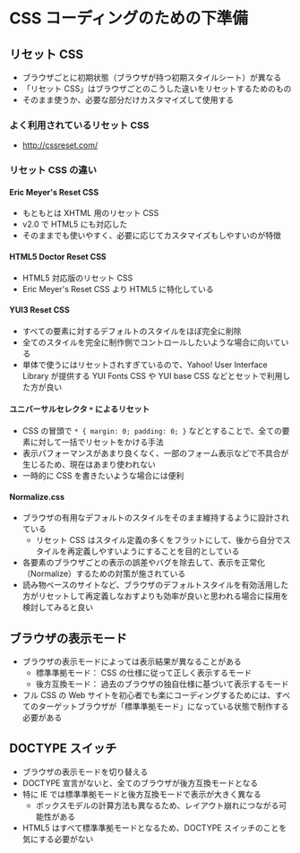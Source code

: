 # CSS コーディングのための下準備
## リセット CSS
- ブラウザごとに初期状態（ブラウザが持つ初期スタイルシート）が異なる
- 「リセット CSS」はブラウザごとのこうした違いをリセットするためのもの
- そのまま使うか、必要な部分だけカスタマイズして使用する

### よく利用されているリセット CSS
- http://cssreset.com/

### リセット CSS の違い
#### Eric Meyer's Reset CSS
- もともとは XHTML 用のリセット CSS
- v2.0 で HTML5 にも対応した
- そのままでも使いやすく、必要に応じてカスタマイズもしやすいのが特徴

#### HTML5 Doctor Reset CSS
- HTML5 対応版のリセット CSS
- Eric Meyer's Reset CSS より HTML5 に特化している

#### YUI3 Reset CSS
- すべての要素に対するデフォルトのスタイルをほぼ完全に削除
- 全てのスタイルを完全に制作側でコントロールしたいような場合に向いている
- 単体で使うにはリセットされすぎているので、Yahoo! User Interface Library が提供する YUI Fonts CSS や YUI base CSS などとセットで利用した方が良い

#### ユニバーサルセレクタ `*` によるリセット
- CSS の冒頭で `* { margin: 0; padding: 0; }` などとすることで、全ての要素に対して一括でリセットをかける手法
- 表示パフォーマンスがあまり良くなく、一部のフォーム表示などで不具合が生じるため、現在はあまり使われない
- 一時的に CSS を書きたいような場合には便利

#### Normalize.css
- ブラウザの有用なデフォルトのスタイルをそのまま維持するように設計されている
    - リセット CSS はスタイル定義の多くをフラットにして、後から自分でスタイルを再定義しやすいようにすることを目的としている
- 各要素のブラウザごとの表示の誤差やバグを除去して、表示を正常化（Normalize）するための対策が施されている
- 読み物ベースのサイトなど、ブラウザのデフォルトスタイルを有効活用した方がリセットして再定義しなおすよりも効率が良いと思われる場合に採用を検討してみると良い

## ブラウザの表示モード
- ブラウザの表示モードによっては表示結果が異なることがある
    - 標準準拠モード： CSS の仕様に従って正しく表示するモード
    - 後方互換モード： 過去のブラウザの独自仕様に基づいて表示するモード
- フル CSS の Web サイトを初心者でも楽にコーディングするためには、すべてのターゲットブラウザが「標準準拠モード」になっている状態で制作する必要がある

## DOCTYPE スイッチ
- ブラウザの表示モードを切り替える
- DOCTYPE 宣言がないと、全てのブラウザが後方互換モードとなる
- 特に IE では標準準拠モードと後方互換モードで表示が大きく異なる
    - ボックスモデルの計算方法も異なるため、レイアウト崩れにつながる可能性がある
- HTML5 はすべて標準準拠モードとなるため、DOCTYPE スイッチのことを気にする必要がない

